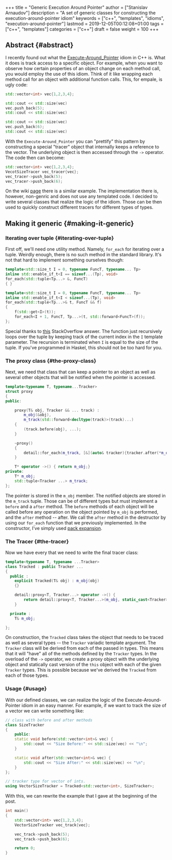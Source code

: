 +++
title = "Generic Execution Around Pointer"
author = ["Stanislav Arnaudov"]
description = "A set of generic classes for constructing the execution-around-pointer idiom"
keywords = ["c++", "templates", "idioms", "execution-around-pointer"]
lastmod = 2019-12-05T00:12:08+01:00
tags = ["c++", "templates"]
categories = ["c++"]
draft = false
weight = 100
+++

## Abstract {#abstract}

I recently found out what the [Execute-Around\_Pointer](https://en.wikibooks.org/wiki/More%5FC%252B%252B%5FIdioms/Execute-Around%5FPointer) idiom in C++ is. What it does is track access to a specific object. For example, when you want to observe how certain properties of an object change on each method call, you would employ the use of this idiom. Think of it like wrapping each method call for an object with additional function calls. This, for empale, is ugly code:

```c++
std::vector<int> vec{1,2,3,4};

std::cout << std::size(vec)
vec.push_back(5);
std::cout << std::size(vec)

std::cout << std::size(vec)
vec.push_back(6);
std::cout << std::size(vec)
```

With the `Execute-Around_Pointer` you can "prettify" this pattern by constructing a special "tracer" object that internally keeps a reference to the vector. The underlying object is then accessed through the `->` operator. The code then can become:

```c++
std::vector<int> vec{1,2,3,4};
VecotSizeTracer vec_tracer{vec};
vec_tracer->push_back(5);
vec_tracer->push_back(6);
```

On the wiki [page](https://en.wikibooks.org/wiki/More%5FC%252B%252B%5FIdioms/Execute-Around%5FPointer) there is a similar example. The implementation there is, however, non-genric and does not use any templated code. I decided to write several classes that realize the logic of the idiom. Those can be then used to quickly construct different tracers for different types of types.


## Making it generic {#making-it-generic}


### Iterating over tuple {#iterating-over-tuple}

First off, we'll need one utility method. Namely, `for_each` for iterating over a tuple. Weirdly enough, there is no such method in the standard library. It's not that hard to implement something ourselves though:

```c++
template<std::size_t I = 0, typename FuncT, typename... Tp>
inline std::enable_if_t<I == sizeof...(Tp), void>
for_each(std::tuple<Tp...> &, FuncT)
{ }

template<std::size_t I = 0, typename FuncT, typename... Tp>
inline std::enable_if_t<I < sizeof...(Tp), void>
for_each(std::tuple<Tp...>& t, FuncT && f)
{
    f(std::get<I>(t));
    for_each<I + 1, FuncT, Tp...>(t, std::forward<FuncT>(f));
};

```

Special thanks to [this](https://stackoverflow.com/a/6894436) StackOverflow answer. The function just recursively loops over the tuple by keeping track of the current index in the `I` template parameter. The recursion is terminated when `I` is equal to the size of the tuple. If you've programmed in Haskel, this should not be too hard for you.


### The proxy class {#the-proxy-class}

Next, we need that class that can keep a pointer to an object as well as several other objects that will be notified when the pointer is accessed.

```c++
template<typename T, typename...Tracker>
struct proxy
{
public:

    proxy(T& obj, Tracker && ... track) :
        m_obj(&obj),
        m_track(std::forward<decltype(track)>(track)...)
    {
        (track.before(obj), ...);
    }

    ~proxy()
    {
        detail::for_each(m_track, [&](auto& tracker){tracker.after(*m_obj);});
    }

    T* operator ->() { return m_obj;}
private:
    T* m_obj;
    std::tuple<Tracker ...> m_track;
};
```

The pointer is stored in the `m_obj` member. The notified objects are stored in the `m_track` tuple. Those can be of different types but must implement a `before` and a `after` method. The `before` methods of each object will be called before any operation on the object pointed by `m_obj` is performed, and the `after` method -- after. We call the `after` method in the destructor by using our `for_each` function that we previously implemented. In the constructor, I've simply used [pack expansion](https://arne-mertz.de/2016/11/more-variadic-templates/).


### The Tracer {#the-tracer}

Now we have every that we need to write the final tracer class:

```c++
template<typename T, typename ...Tracker>
class Tracked : public Tracker ...
{
  public :
    explicit Tracked(T& obj) : m_obj(obj)
    {}

    detail::proxy<T, Tracker...> operator ->() {
        return detail::proxy<T, Tracker...>(m_obj, static_cast<Tracker>(*this)...);
    }

  private :
    T& m_obj;

};
```

On construction, the `Tracked` class takes the object that needs to be traced as well as several types -- the `Tracker` variadic template argument. The `Tracker` class will be derived from each of the passed in types. This means that it will "have" all of the methods defined by the `Tracker` types. In the overload of the `->` operator, we create a proxy object with the underlying object and statically cast version of the `this` object with each of the given `Tracker` types. This is possible because we've derived the `Tracked` from each of those types.


### Usage {#usage}

With our defined classes, we can realize the logic of the Execute-Around-Pointer idiom in an easy manner. For example, if we want to track the size of a vector we can write something like:

```c++
// class with before and after methods
class SizeTracker
{
    public:
    static void before(std::vector<int>& vec) {
        std::cout << "Size Before:" << std::size(vec) << "\n";
    }

    static void after(std::vector<int>& vec) {
        std::cout << "Size After:" << std::size(vec) << "\n";
    }
};

// tracker type for vector of ints.
using VectorSizeTracker = Tracked<std::vector<int>, SizeTracker>;
```

With this, we can rewrite the example that I gave at the beginning of the post.

```c++
int main()
{
    std::vector<int> vec{1,2,3,4};
    VectorSizeTracker vec_track{vec};

    vec_track->push_back(5);
    vec_track->push_back(6);

    return 0;
}
```
